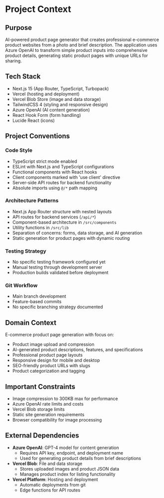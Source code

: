 # Project Context

## Purpose
AI-powered product page generator that creates professional e-commerce product websites from a photo and brief description. The application uses Azure OpenAI to transform simple product inputs into comprehensive product details, generating static product pages with unique URLs for sharing.

## Tech Stack
- Next.js 15 (App Router, TypeScript, Turbopack)
- Vercel (hosting and deployment)
- Vercel Blob Store (image and data storage)
- TailwindCSS 4 (styling and responsive design)
- Azure OpenAI (AI content generation)
- React Hook Form (form handling)
- Lucide React (icons)

## Project Conventions

### Code Style
- TypeScript strict mode enabled
- ESLint with Next.js and TypeScript configurations
- Functional components with React hooks
- Client components marked with 'use client' directive
- Server-side API routes for backend functionality
- Absolute imports using `@/*` path mapping

### Architecture Patterns
- Next.js App Router structure with nested layouts
- API routes for backend services (`/api/*`)
- Component-based architecture in `/src/components`
- Utility functions in `/src/lib`
- Separation of concerns: forms, data storage, and AI generation
- Static generation for product pages with dynamic routing

### Testing Strategy
- No specific testing framework configured yet
- Manual testing through development server
- Production builds validated before deployment

### Git Workflow
- Main branch development
- Feature-based commits
- No specific branching strategy documented

## Domain Context
E-commerce product page generation with focus on:
- Product image upload and compression
- AI-generated product descriptions, features, and specifications
- Professional product page layouts
- Responsive design for mobile and desktop
- SEO-friendly product URLs with slugs
- Product categorization and tagging

## Important Constraints
- Image compression to 300KB max for performance
- Azure OpenAI rate limits and costs
- Vercel Blob storage limits
- Static site generation requirements
- Browser compatibility for image processing

## External Dependencies
- **Azure OpenAI**: GPT-4 model for content generation
  - Requires API key, endpoint, and deployment name
  - Used for generating product details from brief descriptions
- **Vercel Blob**: File and data storage
  - Stores uploaded images and product JSON data
  - Manages product index for listing functionality
- **Vercel Platform**: Hosting and deployment
  - Automatic deployments from git
  - Edge functions for API routes
